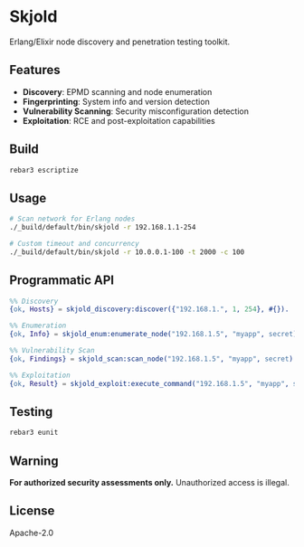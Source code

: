 # Skjold

Erlang/Elixir node discovery and penetration testing toolkit.

## Features

- **Discovery**: EPMD scanning and node enumeration
- **Fingerprinting**: System info and version detection
- **Vulnerability Scanning**: Security misconfiguration detection
- **Exploitation**: RCE and post-exploitation capabilities

## Build

```bash
rebar3 escriptize
```

## Usage

```bash
# Scan network for Erlang nodes
./_build/default/bin/skjold -r 192.168.1.1-254

# Custom timeout and concurrency
./_build/default/bin/skjold -r 10.0.0.1-100 -t 2000 -c 100
```

## Programmatic API

```erlang
%% Discovery
{ok, Hosts} = skjold_discovery:discover({"192.168.1.", 1, 254}, #{}).

%% Enumeration
{ok, Info} = skjold_enum:enumerate_node("192.168.1.5", "myapp", secret).

%% Vulnerability Scan
{ok, Findings} = skjold_scan:scan_node("192.168.1.5", "myapp", secret).

%% Exploitation
{ok, Result} = skjold_exploit:execute_command("192.168.1.5", "myapp", secret, "os:cmd(\"whoami\")").
```

## Testing

```bash
rebar3 eunit
```

## Warning

**For authorized security assessments only.** Unauthorized access is illegal.

## License

Apache-2.0
